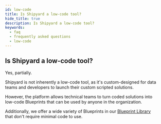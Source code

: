 ```yaml
---
id: low-code
title: Is Shipyard a low-code tool?
hide_title: true
description: Is Shipyard a low-code tool?
keywords:
  - faq
  - frequently asked questions
  - low-code
---
```


## Is Shipyard a low-code tool?

Yes, partially.

Shipyard is not inherently a low-code tool, as it's custom-designed for data teams and developers to launch their custom scripted solutions.

However, the platform allows technical teams to turn coded solutions into low-code Blueprints that can be used by anyone in the organization.

Additionally, we offer a wide variety of Blueprints in our [Blueprint Library](../../reference/blueprints/blueprint-library/blueprint-library-overview.md) that don't require minimal code to use.